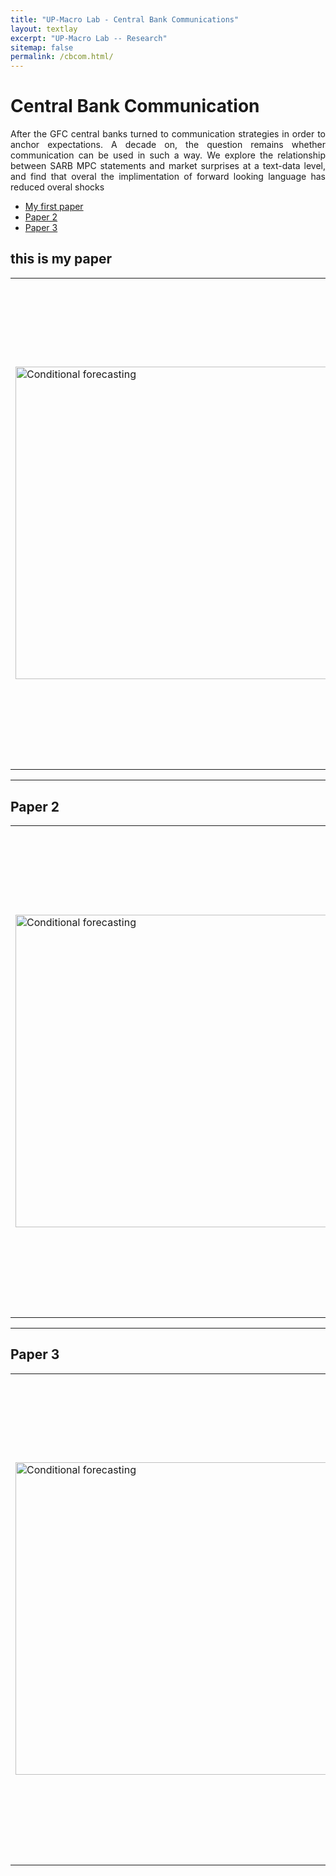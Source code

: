 ```yaml
---
title: "UP-Macro Lab - Central Bank Communications"
layout: textlay
excerpt: "UP-Macro Lab -- Research"
sitemap: false
permalink: /cbcom.html/
---
```


# Central Bank Communication

<p align="justify"> After the GFC central banks turned to communication strategies in order to anchor expectations. A decade on, the question remains whether communication can be used in such a way. We explore the relationship between SARB MPC statements and market surprises at a text-data level, and find that overal the implimentation of forward looking language has reduced overal shocks </p>

* [My first paper](#this-is-my-paper)
* [Paper 2](#paper-2)
* [Paper 3](#paper-3)














## this is my paper

<table>
<tr>
<!-- <th> Good </th> -->
<!-- <th> Bad </th> -->
</tr>
<tr>
<td>

<img src="{{ site.url }}{{ site.baseurl }}/images/pubpic/time_dimension_over_time_guidances.pdf" alt="Conditional forecasting"  width="600" height="500"/>

</td>
<td>


<p>Author: </p>
<p>Publish Date: </p>
<p align="justify"> After the GFC central banks turned to communication strategies in order to anchor expectations. A decade on, the question remains whether communication can be used in such a way. We explore the relationship between SARB MPC statements and market surprises at a text-data level, and find that overal the implimentation of forward looking language has reduced overal shocks </p>

<a href="https://www.resbank.co.za/content/dam/sarb/publications/working-papers/2024/Can%20monetary%20and%20fiscal%20policy%20account%20for%20South%20Africa%27s%20economic%20stagnation.pdf" target="_blank">SARB Working Paper</a>

</td>
</tr>
</table>

---

## Paper 2

<table>
<tr>
<!-- <th> Good </th> -->
<!-- <th> Bad </th> -->
</tr>
<tr>
<td>


<img src="{{ site.url }}{{ site.baseurl }}/images/pubpic/sentiment_time_guidance.pdf" alt="Conditional forecasting"  width="600" height="500"/>

</td>
<td>


<p>Author: </p>
<p>Publish Date: </p>
<p align="justify"> After the GFC central banks turned to communication strategies in order to anchor expectations. A decade on, the question remains whether communication can be used in such a way. We explore the relationship between SARB MPC statements and market surprises at a text-data level, and find that overal the implimentation of forward looking language has reduced overal shocks </p>

<a href="https://www.resbank.co.za/content/dam/sarb/publications/working-papers/2024/Can%20monetary%20and%20fiscal%20policy%20account%20for%20South%20Africa%27s%20economic%20stagnation.pdf" target="_blank">SARB Working Paper</a>

</td>
</tr>
</table>

---

## Paper 3

<table>
<tr>
<!-- <th> Good </th> -->
<!-- <th> Bad </th> -->
</tr>
<tr>
<td>

<img src="{{ site.url }}{{ site.baseurl }}/images/pubpic/sankey_gmm_8_topics.pdf" alt="Conditional forecasting"  width="600" height="500"/>

</td>
<td>


<p>Author: </p>
<p>Publish Date: </p>
<p align="justify"> After the GFC central banks turned to communication strategies in order to anchor expectations. A decade on, the question remains whether communication can be used in such a way. We explore the relationship between SARB MPC statements and market surprises at a text-data level, and find that overal the implimentation of forward looking language has reduced overal shocks </p>

<a href="https://www.resbank.co.za/content/dam/sarb/publications/working-papers/2024/Can%20monetary%20and%20fiscal%20policy%20account%20for%20South%20Africa%27s%20economic%20stagnation.pdf" target="_blank">SARB Working Paper</a>

</td>
</tr>
</table>
